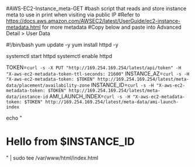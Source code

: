 #AWS-EC2-Instance_meta-GET
#bash script that reads and store instance meta to use in print when visiting via public IP
#Refer to https://docs.aws.amazon.com/AWSEC2/latest/UserGuide/ec2-instance-metadata.html for more metadata
#Copy below and paste into Advanced Detail > User Data

#!/bin/bash
yum update -y
yum install httpd -y

systemctl start httpd
systemctl enable httpd

TOKEN=`curl -s -X PUT "http://169.254.169.254/latest/api/token" -H "X-aws-ec2-metadata-token-ttl-seconds: 21600"`
INSTANCE_AZ=`curl -s -H "X-aws-ec2-metadata-token: $TOKEN" http://169.254.169.254/latest/meta-data/placement/availability-zone`
INSTANCE_ID=`curl -s -H "X-aws-ec2-metadata-token: $TOKEN" http://169.254.169.254/latest/meta-data/instance-id`
AMI_LAUNCH_INDEX=`curl -s -H "X-aws-ec2-metadata-token: $TOKEN" http://169.254.169.254/latest/meta-data/ami-launch-index`

echo "<h1>Hello from $INSTANCE_ID</h1>" | sudo tee /var/www/html/index.html
